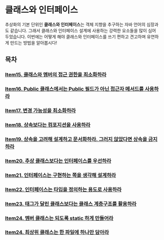 # 클래스와 인터페이스
추상화의 기본 단위인 **클래스와 인터페이스**는 객체 지향을 추구하는 자바 언어의 심장과도 같습니다. 
그래서 클래스와 인터페이스 설계에 사용하는 강력한 요소들을 많이 심어두었습니다.
이번에는 어떻게 해야 클래스와 인터페이스를 쓰기 편하고 견고하며 유연하게 만드는 방법을 알아봅시다!

## 목차
### [Item15. 클래스와 멤버의 접근 권한을 최소화하라](https://github.com/9JaHyun/EFFECTIVE_JAVA/tree/main/src/ch4/Item15)
### [Item16. Public 클래스에서는 Public 필드가 아닌 접근자 메서드를 사용하라](https://github.com/9JaHyun/EFFECTIVE_JAVA/tree/main/src/ch4/Item16)
### [Item17. 변경 가능성을 최소화하라](https://github.com/9JaHyun/EFFECTIVE_JAVA/tree/main/src/ch4/Item17)
### [Item18. 상속보다는 컴포지션을 사용하라](https://github.com/9JaHyun/EFFECTIVE_JAVA/tree/main/src/ch4/Item18)
### [Item19. 상속을 고려해 설계하고 문서화하라. 그러지 않았다면 상속을 금지하라](https://github.com/9JaHyun/EFFECTIVE_JAVA/tree/main/src/ch4/Item19)
### [Item20. 추상 클래스보다는 인터페이스를 우선하라](https://github.com/9JaHyun/EFFECTIVE_JAVA/tree/main/src/ch4/Item20)
### [Item21. 인터페이스는 구현하는 쪽을 생각해 설계하라](https://github.com/9JaHyun/EFFECTIVE_JAVA/tree/main/src/ch4/Item21)
### [Item22. 인터페이스는 타입을 정의하는 용도로 사용하라](https://github.com/9JaHyun/EFFECTIVE_JAVA/tree/main/src/ch4/Item22)
### [Item23. 태그가 달린 클래스보다는 클래스 계층구조를 활용하라 ](https://github.com/9JaHyun/EFFECTIVE_JAVA/tree/main/src/ch4/Item23)
### [Item24. 멤버 클래스는 되도록 static 하게 만들어라](https://github.com/9JaHyun/EFFECTIVE_JAVA/tree/main/src/ch4/Item24)
### [Item24. 최상위 클래스는 한 파일에 하나만 담아라](https://github.com/9JaHyun/EFFECTIVE_JAVA/tree/main/src/ch4/Item25)